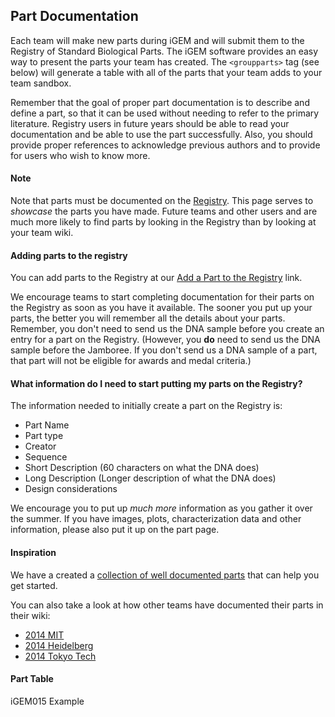 <h2> Part Documentation</h2>

<p>Each team will make new parts during iGEM and will submit them to the Registry of Standard Biological Parts. The iGEM software provides an easy way to present the parts your team has created. The
	<code>&lt;groupparts&gt;</code> tag (see below) will generate a table with all of the parts that your team adds to your team sandbox.</p>
<p>Remember that the goal of proper part documentation is to describe and define a part, so that it can be used without needing to refer to the primary literature. Registry users in future years should be able to read your documentation and be able to use
	the part successfully. Also, you should provide proper references to acknowledge previous authors and to provide for users who wish to know more.</p>


<div class="highlightBox">
	<h4>Note</h4>
	<p>Note that parts must be documented on the <a href="http://parts.igem.org/Main_Page"> Registry</a>. This page serves to <i>showcase</i> the parts you have made. Future teams and other users and are much more likely to find parts by looking in the Registry
		than by looking at your team wiki.</p>
</div>



<h4>Adding parts to the registry</h4>
<p>You can add parts to the Registry at our <a href="http://parts.igem.org/Add_a_Part_to_the_Registry">Add a Part to the Registry</a> link.</p>
<p>We encourage teams to start completing documentation for their parts on the Registry as soon as you have it available. The sooner you put up your parts, the better you will remember all the details about your parts. Remember, you don't need to send us
	the DNA sample before you create an entry for a part on the Registry. (However, you <b>do</b> need to send us the DNA sample before the Jamboree. If you don't send us a DNA sample of a part, that part will not be eligible for awards and medal criteria.)</p>


<h4>What information do I need to start putting my parts on the Registry?</h4>
<p>The information needed to initially create a part on the Registry is:</p>
<ul>
	<li>Part Name</li>
	<li>Part type</li>
	<li>Creator</li>
	<li>Sequence</li>
	<li>Short Description (60 characters on what the DNA does)</li>
	<li>Long Description (Longer description of what the DNA does)</li>
	<li>Design considerations</li>
</ul>

<p>
	We encourage you to put up
	<em>much more</em> information as you gather it over the summer. If you have images, plots, characterization data and other information, please also put it up on the part page. </p>






<h4>Inspiration</h4>
<p>We have a created a <a href="http://parts.igem.org/Well_Documented_Parts">collection of well documented parts</a> that can help you get started.</p>

<p> You can also take a look at how other teams have documented their parts in their wiki:</p>
<ul>
	<li><a href="http://2014.igem.org/Team:MIT/Parts"> 2014 MIT </a></li>
	<li><a href="http://2014.igem.org/Team:Heidelberg/Parts"> 2014 Heidelberg</a></li>
	<li><a href="http://2014.igem.org/Team:Tokyo_Tech/Parts">2014 Tokyo Tech</a></li>
</ul>



<h4>Part Table </h4>

</html>
<groupparts>iGEM015 Example</groupparts>
<html>
